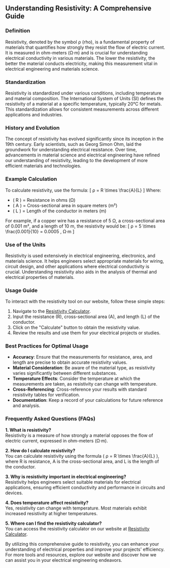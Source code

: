 ## Understanding Resistivity: A Comprehensive Guide

### Definition
Resistivity, denoted by the symbol ρ (rho), is a fundamental property of materials that quantifies how strongly they resist the flow of electric current. It is measured in ohm-meters (Ω·m) and is crucial for understanding electrical conductivity in various materials. The lower the resistivity, the better the material conducts electricity, making this measurement vital in electrical engineering and materials science.

### Standardization
Resistivity is standardized under various conditions, including temperature and material composition. The International System of Units (SI) defines the resistivity of a material at a specific temperature, typically 20°C for metals. This standardization allows for consistent measurements across different applications and industries.

### History and Evolution
The concept of resistivity has evolved significantly since its inception in the 19th century. Early scientists, such as Georg Simon Ohm, laid the groundwork for understanding electrical resistance. Over time, advancements in material science and electrical engineering have refined our understanding of resistivity, leading to the development of more efficient materials and technologies.

### Example Calculation
To calculate resistivity, use the formula:
\[ ρ = R \times \frac{A}{L} \]
Where:
- \( R \) = Resistance in ohms (Ω)
- \( A \) = Cross-sectional area in square meters (m²)
- \( L \) = Length of the conductor in meters (m)

For example, if a copper wire has a resistance of 5 Ω, a cross-sectional area of 0.001 m², and a length of 10 m, the resistivity would be:
\[ ρ = 5 \times \frac{0.001}{10} = 0.0005 \, Ω·m \]

### Use of the Units
Resistivity is used extensively in electrical engineering, electronics, and materials science. It helps engineers select appropriate materials for wiring, circuit design, and other applications where electrical conductivity is crucial. Understanding resistivity also aids in the analysis of thermal and electrical properties of materials.

### Usage Guide
To interact with the resistivity tool on our website, follow these simple steps:
1. Navigate to the [Resistivity Calculator](https://www.inayam.co/unit-converter/electrical_resistance).
2. Input the resistance (R), cross-sectional area (A), and length (L) of the conductor.
3. Click on the "Calculate" button to obtain the resistivity value.
4. Review the results and use them for your electrical projects or studies.

### Best Practices for Optimal Usage
- **Accuracy**: Ensure that the measurements for resistance, area, and length are precise to obtain accurate resistivity values.
- **Material Consideration**: Be aware of the material type, as resistivity varies significantly between different substances.
- **Temperature Effects**: Consider the temperature at which the measurements are taken, as resistivity can change with temperature.
- **Cross-Referencing**: Cross-reference your results with standard resistivity tables for verification.
- **Documentation**: Keep a record of your calculations for future reference and analysis.

### Frequently Asked Questions (FAQs)

**1. What is resistivity?**  
Resistivity is a measure of how strongly a material opposes the flow of electric current, expressed in ohm-meters (Ω·m).

**2. How do I calculate resistivity?**  
You can calculate resistivity using the formula \( ρ = R \times \frac{A}{L} \), where R is resistance, A is the cross-sectional area, and L is the length of the conductor.

**3. Why is resistivity important in electrical engineering?**  
Resistivity helps engineers select suitable materials for electrical applications, ensuring efficient conductivity and performance in circuits and devices.

**4. Does temperature affect resistivity?**  
Yes, resistivity can change with temperature. Most materials exhibit increased resistivity at higher temperatures.

**5. Where can I find the resistivity calculator?**  
You can access the resistivity calculator on our website at [Resistivity Calculator](https://www.inayam.co/unit-converter/electrical_resistance).

By utilizing this comprehensive guide to resistivity, you can enhance your understanding of electrical properties and improve your projects' efficiency. For more tools and resources, explore our website and discover how we can assist you in your electrical engineering endeavors.